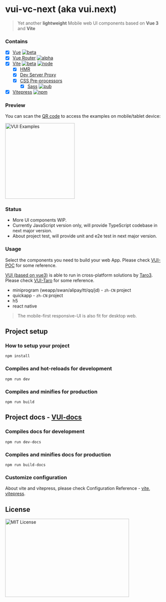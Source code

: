 # vui-vc-next (aka vui.next)

> Yet another **lightweight** Mobile web UI components based on **Vue 3** and **Vite**

### Contains

- [x] [Vue](https://v3.vuejs.org/) [![beta](https://img.shields.io/npm/v/vue/next.svg)](https://www.npmjs.com/package/vue/v/next)
- [x] [Vue Router](https://router.vuejs.org/) [![alpha](https://img.shields.io/npm/v/vue-router/next.svg)](https://www.npmjs.com/package/vue-router/v/next)
- [x] [Vite](https://github.com/vitejs/vite) [![beta](https://img.shields.io/npm/v/vite.svg)](https://www.npmjs.com/package/vite) [![node](https://img.shields.io/node/v/vite.svg)](https://nodejs.org/en/about/releases/)
  - [x] [HMR](https://github.com/vitejs/vite#hot-module-replacement)
  - [x] [Dev Server Proxy](https://github.com/vitejs/vite#dev-server-proxy)
  - [x] [CSS Pre-processors](https://github.com/vitejs/vite#css-pre-processors)
    - [x] [Sass](https://sass-lang.com/) [![pub](https://img.shields.io/pub/v/sass.svg)](https://www.npmjs.com/package/sass)
- [x] [Vitepress](https://github.com/vuejs/vitepress) [![npm](https://img.shields.io/npm/v/vitepress)](https://www.npmjs.com/package/vitepress)

### Preview

You can scan the [QR code](https://nikoni.top/images/vui-vc-qrcode.png) to access the examples on mobile/tablet device:

<img src="https://nikoni.top/images/vui-vc-qrcode.png" alt="VUI Examples" width="222" height="242"/>

### Status

- More UI components WIP.
- Currently JavaScript version only, will provide TypeScript codebase in next major version.
- About project test, will provide unit and e2e test in next major version.

### Usage

Select the components you need to build your web App. Please check [VUI-POC](https://github.com/bluepower/vui-poc) for some reference.

[VUI (based on vue3)](https://github.com/bluepower/vui-vc-next) is able to run in cross-platform solutions by [Taro3](https://github.com/NervJS/taro). Please check [VUI-Taro](https://github.com/bluepower/vui-taro) for some reference.
- miniprogram (weapp/swan/alipay/tt/qq/jd) - `zh-CN` project
- quickapp - `zh-CN` project
- h5
- react native

> The mobile-first responsive-UI is also fit for desktop web.

## Project setup

### How to setup your project
```
npm install
```

### Compiles and hot-reloads for development
```
npm run dev
```

### Compiles and minifies for production
```
npm run build
```

## Project docs - [VUI-docs](https://nikoni.top/vui-vc-next/docs)

### Compiles docs for development
```
npm run dev-docs
```

### Compiles and minifies docs for production
```
npm run build-docs
```

### Customize configuration

About vite and vitepress, please check Configuration Reference - [vite](https://github.com/vitejs/vite), [vitepress](https://vitepress.vuejs.org).

## License

<img src="https://nikoni.top/images/niko-mit.png" alt="MIT License" width="396" height="250"/>
